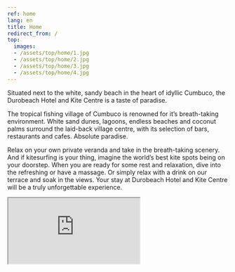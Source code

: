 ```yaml
---
ref: home
lang: en
title: Home
redirect_from: /
top:
  images:
  - /assets/top/home/1.jpg
  - /assets/top/home/2.jpg
  - /assets/top/home/3.jpg
  - /assets/top/home/4.jpg
---
```

Situated next to the white, sandy beach in the heart of idyllic Cumbuco, the Durobeach Hotel and Kite Centre is a taste of paradise.

The tropical fishing village of Cumbuco is renowned for it’s breath-taking environment. White sand dunes, lagoons, endless beaches and coconut palms surround the laid-back village centre, with its selection of bars, restaurants and cafes. Absolute paradise.

Relax on your own private veranda and take in the breath-taking scenery.
And if kitesurfing is your thing, imagine the world’s best kite spots being on your doorstep.
When you are ready for some rest and relaxation, dive into the refreshing or have a massage. Or simply relax with a drink on our terrace and soak in the views.
Your stay at Durobeach Hotel and Kite Centre will be a truly unforgettable experience.

<div class="embed-responsive embed-responsive-16by9"><iframe src="https://www.youtube.com/embed/vrr3ArhvgIo" allowfullscreen> </iframe></div>
